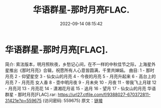 ﻿---
title: 华语群星-那时月亮FLAC.
date: 2022-09-14 08:15:42
categories: APE、FLAC、MP3
tags: 华语中文
---
# 华语群星-那时月亮[FLAC].

简介:
索法版本，明月照秋夜，乡愁记心间，在不一样的中秋佳节之际，上海星外星推出《那时月亮》合辑，祝愿所有人心意皆圆满，千里共婵娟。
曲目:
1 - 那时月亮
2 - 仰望星空
3 - 仙女山的月亮
4 - 今夜的月亮
5 - 月亮升起来
6 - 高台上的月亮
7 - 月亮亮 女人香
8 - 壶中明月夜
9 - 月未央
10 - 月夜
11 - 带我飞上月球
12 - 月亮河
13 - 月亮花
14 - 潇湘花月谣
15 - 追月
16 - 望月
17 - 仙女山的月亮
华语群星 - 那时月亮[FLAC].rar: https://url27.ctfile.com/f/9388027-670372811-31421e?p=559675
(访问密码: 559675)
原文：[链接](https://blog.sina.com.cn/s/blog_1647c7e7601030zeb.html)